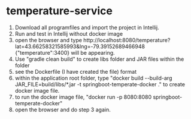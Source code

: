 # temperature-service

1. Download all programfiles and import the project in Intellij.
2. Run and test in Intellij without docker image
3. open the browser and type http://localhost:8080/temperature?lat=43.66258321585993&lng=-79.39152689466948
{"temperature":3400} will be appearing.
4. Use "gradle clean build" to create libs folder and JAR files within the folder
5. see the Dockerfile (I have created the file) format
6. within the application root folder, type "docker build --build-arg JAR_FILE=build/libs/*.jar -t springboot-temperate-docker ." to create docker image file.
7. to run the docker image file, "docker run -p 8080:8080 springboot-temperate-docker"
8. open the browser and do step 3 again.


